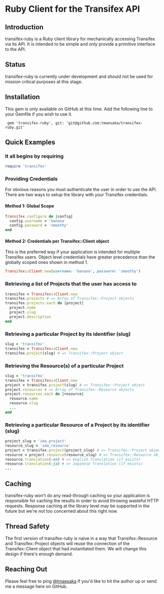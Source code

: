# Ruby Client for the Transifex API

## Introduction

transifex-ruby is a Ruby client library for mechanically accessing Transifex via its API. It is intended to be simple and only provide a primitive interface to the API.

## Status

transifex-ruby is currently under development and should not be used for mission critical purposes at this stage.

## Installation

This gem is only available on GitHub at this time. Add the following line to your Gemfile if you wish to use it.

     gem 'transifex-ruby', git: 'git@github.com:tmaesaka/transifex-ruby.git'

## Quick Examples

### It all begins by requiring

```ruby
require 'transifex'
```

### Providing Credentials

For obvious reasons you must authenticate the user in order to use the API. There are two ways to setup the library with your Transifex credentials.

#### Method 1: Global Scope

```ruby
Transifex.configure do |config|
  config.username = 'banana'
  config.password = 'smoothy'
end
```

#### Method 2: Credentials per Transifex::Client object

This is the preferred way if your application is intended for multiple Transifex users. Object level credentials have greater precedence than the globally scoped ones shown in method 1.

```ruby
Transifex::Client.new(username: 'banana', password: 'smoothy')
```

### Retrieving a list of Projects that the user has access to

```ruby
transifex = Transifex::Client.new
transifex.projects # => Array of Transifex::Project objects
transifex.projects.each do |project|
  project.name
  project.slug
  project.description
end
```

### Retrieving a particular Project by its identifier (slug)

```ruby
slug = 'transifex'
transifex = Transifex::Client.new
transifex.project(slug) # => Transifex::Project object
```

### Retrieving the Resource(s) of a particular Project

```ruby
slug = 'transifex'
transifex = Transifex::Client.new
project = transifex.project(slug) # => Transifex::Project object
project.resources # => Array of Transifex::Resource objects
project.resources.each do |resource|
  resource.name
  resource.slug
  ...
end

```

### Retrieving a particular Resource of a Project by its identifier (slug)

```ruby
project_slug = 'ima_project'
resource_slug = 'ima_resource'
project = transifex.project(project_slug) # => Transifex::Project object
resource = project.resource(resource_slug) # => Transifex::Resource object
resource.translation(:en) # => English Translation (if exists)
resource.translation(:ja) # => Japanese Translation (if exists)
...
```

## Caching

transifex-ruby won't do any read-through caching so your application is responsible for caching the results in order to avoid throwing wasteful HTTP requests. Response caching at the library level may be supported in the future but we're not too concerned about this right now.

## Thread Safety

The first version of transifex-ruby is naive in a way that Transifex::Resource and Transifex::Project objects will reuse the connection of the Transifex::Client object that had instantiated them. We will change this design if there's enough demand.

## Reaching Out

Please feel free to ping [@tmaesaka](http://twitter.com/tmaesaka) if you'd like to hit the author up or send me a message here on GitHub.
